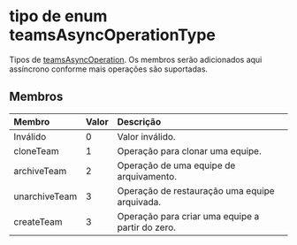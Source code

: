 # <a name="teamsasyncoperationtype-enum-type"></a>tipo de enum teamsAsyncOperationType



Tipos de [teamsAsyncOperation](teamsasyncoperation.md). Os membros serão adicionados aqui assíncrono conforme mais operações são suportadas.

## <a name="members"></a>Membros

| Membro | Valor| Descrição |
|:---------------|:--------|:----------|
|Inválido|0|Valor inválido.|
|cloneTeam|1|Operação para clonar uma equipe.|
|archiveTeam|2|Operação de uma equipe de arquivamento.|
|unarchiveTeam|3|Operação de restauração uma equipe arquivada.|
|createTeam|3|Operação para criar uma equipe a partir do zero.|

